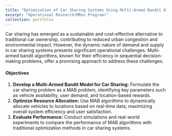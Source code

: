 ```yaml
---
title: "Optimization of Car Sharing Systems Using Multi-Armed Bandit Algorithms"
excerpt: "Operational Research(MRes Program)"
collection: portfolio
---
```


Car sharing has emerged as a sustainable and cost-effective alternative to traditional car ownership, contributing to reduced urban congestion and environmental impact.  However, the dynamic nature of demand and supply in car sharing systems presents significant operational challenges.  Multi-armed bandit algorithms, known for their efficiency in sequential decision-making problems, offer a promising approach to address these challenges.


#### Objectives
1.  **Develop a Multi-Armed Bandit Model for Car Sharing:** Formulate the car sharing problem as a MAB problem, identifying key parameters such as vehicle availability, user demand, and location-based rewards.
2.  **Optimize Resource Allocation:** Use MAB algorithms to dynamically allocate vehicles to locations based on real-time data, maximizing overall system efficiency and user satisfaction.
3.  **Evaluate Performance:** Conduct simulations and real-world experiments to compare the performance of MAB algorithms with traditional optimization methods in car sharing systems.
